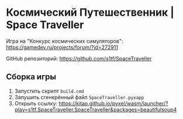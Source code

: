 # Космический Путешественник | Space Traveller

Игра на "Конкурс космических симуляторов": https://gamedev.ru/projects/forum/?id=272911

GitHub репозиторий: https://github.com/s1tf/SpaceTraveller

## Сборка игры

1. Запустить скрипт `build.cmd`
2. Запушить сгенерённый файл `SpaceTraveller.pyxapp`
3. Открыть ссылку:
https://kitao.github.io/pyxel/wasm/launcher/?play=s1tf.SpaceTraveller.SpaceTraveller&packages=beautifulsoup4

